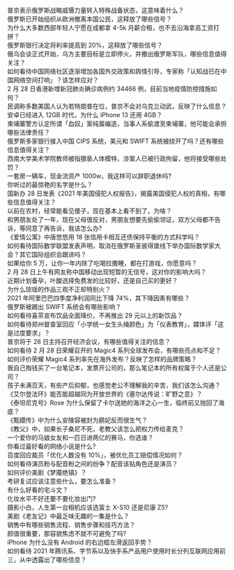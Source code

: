 普京表示俄罗斯战略威慑力量转入特殊战备状态，这意味着什么？  
俄罗斯已开始组织从欧洲撤离本国公民，这释放了哪些信号？  
为什么大多数西部年轻人宁愿在成都拿 4-5k 月薪合租，也不去沿海拿高工资打拼？  
俄罗斯银行决定将利率提高到 20%，这释放了哪些信号？  
俄乌会谈正式开始，乌方主要目标是立即停火，并撤出俄罗斯军队，哪些信息值得关注？  
如何看待中国网络社区逐渐增加各国外交政策和舆情引导，专家称「认知战已在中国网络空间打响」？该怎样应对？  
2 月 28 日香港新增新冠肺炎确诊病例约 34466 例，目前当地疫情防控措施如何？  
民调称多数美国人认为若特朗普在位，普京不会对乌克兰动武，反映了什么信息？  
安卓已经进入 12GB 时代，为什么 iPhone 13 还用 4GB？  
柬埔寨警方认定所谓「血奴」案纯属编造，当事人系偷渡至柬埔寨，他可能会承担哪些法律责任？  
俄罗斯多家银行接入中国 CIPS 系统，美元和 SWIFT 系统被绕开了吗？还有哪些信息值得关注？  
西南大学美术学院教师被指猥亵人体模特，涉案人已被行政拘留，他将接受哪些处罚？  
一套房一辆车，现金流资产 1000w，我这样可以辞职退休吗?  
你听过的最惊艳的名字是什么？  
国新办 28 日发表《2021 年美国侵犯人权报告》，揭露美国侵犯人权的真相，有哪些信息值得关注？  
以前在农村，经常能看见傻子，现在基本上看不到了，为啥？  
和男朋友处了一年，现在父母很反对，男朋友想要先偷偷领证，双方父母都不告诉，等同意了再告诉，我该怎么办?  
《爱情公寓》中唐悠悠用 18 张信用卡相互还债保持平衡的方式科学吗？  
如何看待国际数学联盟发表声明，取消在俄罗斯圣彼得堡线下举办国际数学家大会？其它国际组织会跟进吗？  
如果给你 5 万，让你一年内除了吃喝拉撒睡，都在打游戏，你愿意吗？  
2 月 28 日上午有网友称中国移动出现短暂的无信号，这对你的影响大吗？  
近期计划备孕，叶酸选择免费发的比较好，还是自己买的更好？  
为什么琼瑶的作品三观不正却特别火？  
2021 年阿里巴巴四季度净利润同比下降 74%，其下降因素有哪些？  
俄罗斯被踢出 SWIFT 系统会有哪些影响？  
如何看待喜茶宣布饮品全面降价，不再推出 29 元以上的新饮品？  
如何看待郑州督查室回应「小学统一女生头绳颜色」为「仪表教育」，媒体评「这是过度要求」？  
普京将于 28 日主持召开经济会议，有哪些值得关注的信息？  
如何看待 2 月 28 日荣耀召开的 Magic4 系列全球发布会，有哪些亮点和不足？  
如何评价荣耀 Magic4 系列率先在海外发布？反映了怎样的品牌策略？  
我自己掏钱买了一台笔记本，发票开公司的，那么笔记本的所有权属于个人还是公司？  
孩子未满百天，有些产后抑郁，也感觉老公不理解我的辛苦，我们该怎么沟通？  
《艾尔登法环》能否能超越同为开放世界的《塞尔达传说：旷野之息》？  
《泰坦尼克号》Rose 为什么保留了卡尔送她的海洋之心一生，临终前又抛回了海底？  
《甄嬛传》中为什么安陵容被封为鹂妃反而很生气？  
《教父》中，如果长子桑尼不死，老教父该怎么把权力传给麦克？  
一个爱你的马娘女友和一匹日进两亿的赛马，你选谁？  
你看过最好看的网络小说是什么?  
百度回应裁员「优化人数没有 10%」，被优化员工赔偿情况如何？  
如何看待演员粉与配音粉之间的纷争？配音该贴角色还是演员？  
如何评价美剧《梦魇绝镇》？  
考研复试应该注意些什么，要怎么准备？  
有什么好看的宅斗文？  
化妆水平不好还要不要化妆出门?  
摄影小白，人生第一台相机应该选富士 X-S10 还是尼康 Z5?  
美剧《老友记》中最乏味无趣的一集是什么？  
销售中有哪些销售流程、销售步骤和技巧方法？  
颜值很重要，那容貌焦虑不就不可避免了吗?  
iPhone 为什么没有 Android 的右边框左滑返回手势？  
如何看待 2021 年腾讯系、字节系以及快手系产品用户使用时长分列互联网应用前三，从中透露出了哪些信息？  
